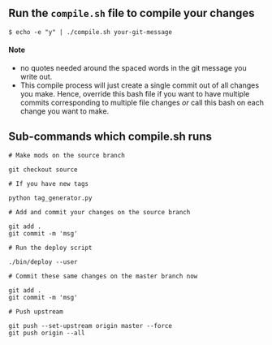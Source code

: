 ## Run the `compile.sh` file to compile your changes

```
$ echo -e "y" | ./compile.sh your-git-message
```

#### Note 
- no quotes needed around the spaced words in the git message you write out. 
- This compile process will just create a single commit out of all changes you make. 
Hence, override this bash file if you want to have multiple commits corresponding to multiple file changes _or_ call this bash on each change you want to make.

## Sub-commands which compile.sh runs 

```
# Make mods on the source branch

git checkout source

# If you have new tags

python tag_generator.py

# Add and commit your changes on the source branch

git add .
git commit -m 'msg'

# Run the deploy script

./bin/deploy --user

# Commit these same changes on the master branch now

git add .
git commit -m 'msg'

# Push upstream

git push --set-upstream origin master --force
git push origin --all
```

